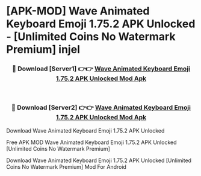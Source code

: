 # [APK-MOD] Wave Animated Keyboard Emoji 1.75.2 APK Unlocked - [Unlimited Coins No Watermark Premium] injel



<div align="center">
<h3>🔴 Download [Server1] 👉👉 <a href="https://momento.my/?title=Wave_Animated_Keyboard_Emoji_1.75.2_APK_Unlocked">Wave Animated Keyboard Emoji 1.75.2 APK Unlocked Mod Apk</a></h3><br>

<h3>🔴 Download [Server2] 👉👉 <a href="https://momento.my/?title=Wave_Animated_Keyboard_Emoji_1.75.2_APK_Unlocked">Wave Animated Keyboard Emoji 1.75.2 APK Unlocked Mod Apk</a></h3>
</div>



Download Wave Animated Keyboard Emoji 1.75.2 APK Unlocked 

Free APK MOD Wave Animated Keyboard Emoji 1.75.2 APK Unlocked [Unlimited Coins No Watermark Premium]

Download Wave Animated Keyboard Emoji 1.75.2 APK Unlocked [Unlimited Coins No Watermark Premium] Mod For Android
